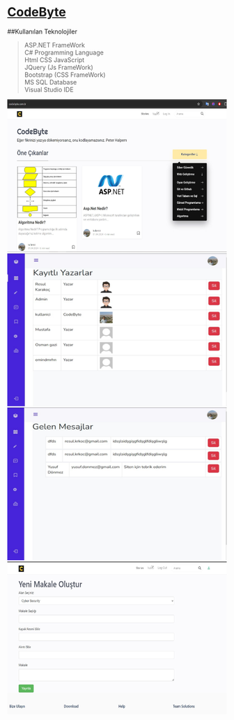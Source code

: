 # [CodeByte](https://www.codebyte.com.tr)

##Kullanılan Teknolojiler <br />

> ASP.NET FrameWork <br />
> C# Programming Language <br />
> Html CSS JavaScript <br />
> JQuery (Js FrameWork) <br />
> Bootstrap (CSS FrameWork) <br />
> MS SQL Database <br />
> Visual Studio IDE <br />

<img src="images/Ekran görüntüsü 2024-04-23 144705.jpg" alt="Proje Resmi" width="600" height="350">
<img src="images/Ekran görüntüsü 2024-04-23 144809.jpg" alt="Proje Resmi" width="600" height="350">
<img src="images/Ekran görüntüsü 2024-04-23 145012.jpg" alt="Proje Resmi" width="600" height="350">
<img src="images/Ekran görüntüsü 2024-04-23 145106.jpg" alt="Proje Resmi" width="600" height="350">

